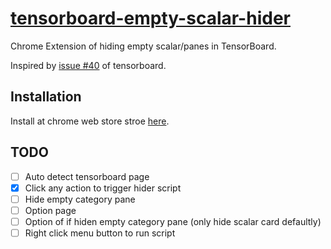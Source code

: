 # [tensorboard-empty-scalar-hider](https://chrome.google.com/webstore/detail/tensorboard-empty-scalar/ejhcppphehbibgdnmjelljfeconkljmk)

Chrome Extension of hiding empty scalar/panes in TensorBoard.

Inspired by [issue #40](https://github.com/tensorflow/tensorboard/issues/40) of tensorboard.

## Installation

Install at chrome web store stroe [here](https://chrome.google.com/webstore/detail/tensorboard-empty-scalar/ejhcppphehbibgdnmjelljfeconkljmk).

## TODO

* [ ] Auto detect tensorboard page
* [x] Click any action to trigger hider script
* [ ] Hide empty category pane
* [ ] Option page
* [ ] Option of if hiden empty category pane (only hide scalar card defaultly)
* [ ] Right click menu button to run script
